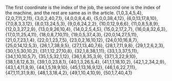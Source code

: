    The first coordinate is the index of the job, the second one is the index of the machine, and the rest are same as in the article.
  {1,0,3,4,5,4},
  {2,0,7,11,2,11},
  {3,0,2,40,7,1},
  {4,0,0,8,4,4},
  {5,0,0,38,4,12},
  {6,0,13,17,8,10},
  {7,0,8,3,3,12},
  {8,0,13,24,5,3},
  {9,0,6,24,2,2},
  {10,0,12,9,6,6},
  {11,0,8,5,8,9},
  {12,0,3,27,2,9},
  {13,0,9,26,10,4},
  {14,0,2,5,4,5},
  {15,0,2,17,2,7},
  {16,0,8,32,6,3},
  {17,0,11,25,4,11},
  {18,0,8,7,10,11},
  {19,0,5,37,4,3},
  {20,0,14,27,5,11},
  {21,0,7,23,1,4},
  {22,0,1,23,7,5},
  {23,0,2,16,10,12},
  {24,0,10,16,8,7},
  {25,0,14,12,5,3},
  {26,1,7,38,9,5},
  {27,1,13,40,7,6},
  {28,1,7,11,9,8},
  {29,1,2,6,2,3},
  {30,1,5,30,10,2},
  {31,1,12,27,10,8},
  {32,1,8,38,1,11},
  {33,1,3,37,5,11},
  {34,1,10,10,5,7},
  {35,1,5,32,1,12},
  {36,1,8,35,3,9},
  {37,1,3,22,9,10},
  {38,1,6,12,6,3},
  {39,1,0,23,8,1},
  {40,1,3,26,5,4},
  {41,1,1,18,10,2},
  {42,1,2,34,2,9},
  {43,1,4,11,8,9},
  {44,1,5,19,9,10},
  {45,1,13,16,9,12},
  {46,1,6,22,7,11},
  {47,1,11,31,9,8},
  {48,1,3,18,4,2},
  {49,1,10,4,10,9},
  {50,1,7,40,4,1}
